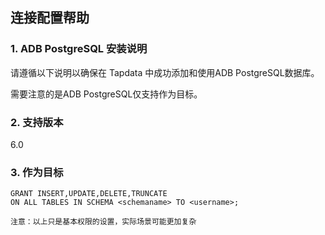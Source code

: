 ## **连接配置帮助**

### **1. ADB PostgreSQL 安装说明**

请遵循以下说明以确保在 Tapdata 中成功添加和使用ADB PostgreSQL数据库。

需要注意的是ADB PostgreSQL仅支持作为目标。

### **2. 支持版本**
6.0

### **3. 作为目标**
```
GRANT INSERT,UPDATE,DELETE,TRUNCATE
ON ALL TABLES IN SCHEMA <schemaname> TO <username>;
```
```
注意：以上只是基本权限的设置，实际场景可能更加复杂
```
